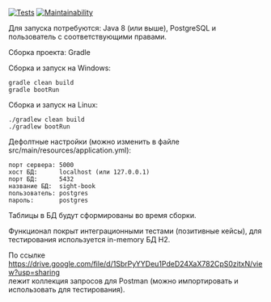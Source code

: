 [![Tests](https://github.com/DireElf/Sight-book/actions/workflows/Tests.yml/badge.svg)](https://github.com/DireElf/Sight-book/actions/workflows/Tests.yml)
[![Maintainability](https://api.codeclimate.com/v1/badges/dcfd062924c7d771d847/maintainability)](https://codeclimate.com/github/DireElf/Sight-book/maintainability)

Для запуска потребуются: Java 8 (или выше), PostgreSQL и пользователь с соответствующими правами.     

Сборка проекта: Gradle  

Сборка и запуск на Windows:  
```
gradle clean build  
gradle bootRun
```  

Сборка и запуск на Linux: 
```
./gradlew clean build  
./gradlew bootRun 
```

Дефолтные настройки (можно изменить в файле src/main/resources/application.yml):  
```
порт сервера: 5000  
хост БД:      localhost (или 127.0.0.1)  
порт БД:      5432  
название БД:  sight-book  
пользователь: postgres  
пароль:       postgres   
```


Таблицы в БД будут сформированы во время сборки. 

Функционал покрыт интеграционными тестами (позитивные кейсы), для тестирования используется in-memory БД H2.  

По ссылке https://drive.google.com/file/d/1SbrPyYYDeu1PdeD24XaX782CpS0zitxN/view?usp=sharing   
лежит коллекция запросов для Postman (можно импортировать и использовать для тестирования).
